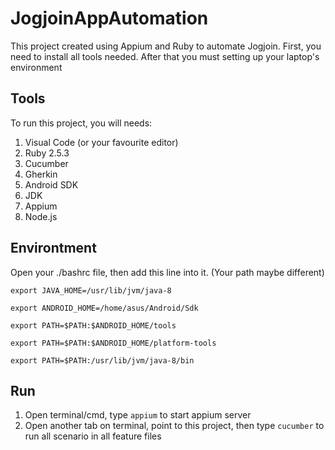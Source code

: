 # JogjoinAppAutomation

This project created using Appium and Ruby to automate Jogjoin. First, you need to install all tools needed. After that you must setting up your laptop's environment


## Tools
To run this project, you will needs:
1. Visual Code (or your favourite editor)
2. Ruby 2.5.3 
3. Cucumber 
4. Gherkin
5. Android SDK
6. JDK
7. Appium
8. Node.js


## Environtment
Open your ./bashrc file, then add this line into it. (Your path maybe different)

`export JAVA_HOME=/usr/lib/jvm/java-8`

`export ANDROID_HOME=/home/asus/Android/Sdk`

`export PATH=$PATH:$ANDROID_HOME/tools`

`export PATH=$PATH:$ANDROID_HOME/platform-tools `

`export PATH=$PATH:/usr/lib/jvm/java-8/bin`


## Run
1. Open terminal/cmd, type `appium` to start appium server
2. Open another tab on terminal, point to this project, then type `cucumber` to run all scenario in all feature files
